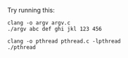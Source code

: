 
Try running this:

    clang -o argv argv.c
    ./argv abc def ghi jkl 123 456

    clang -o pthread pthread.c -lpthread
    ./pthread
